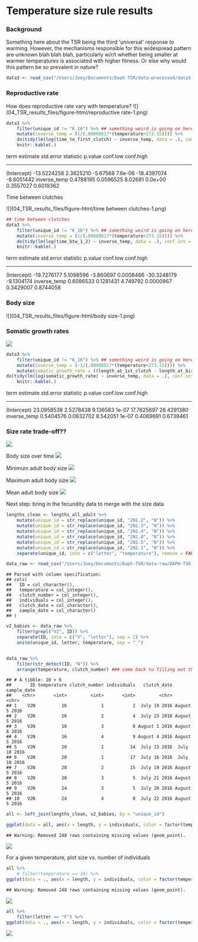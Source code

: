 # Temperature size rule results







### Background

Something here about the TSR being the third 'universal' response to warming. However, the mechanisms responsible for this widespread pattern are unknown blah blah blah, particularly w/r/t whether being smaller at warmer temperatures is associated with higher fitness. Or else why would this pattern be so prevalent in nature?



```r
data3 <- read_csv("/Users/Joey/Documents/Daph-TSR/data-processed/data3.csv")
```


### Reproductive rate
How does reproductive rate vary with temperature?
![](04_TSR_results_files/figure-html/reproductive rate-1.png)<!-- -->


```r
data3 %>% 
	filter(unique_id != "K_16") %>% ## something weird is going on here!
	mutate(inverse_temp = (1/(.00008617*(temperature+273.15)))) %>%
	do(tidy(lm(log(time_to_first_clutch) ~ inverse_temp, data = .), conf.int = TRUE)) %>%
	knitr::kable(.)
```



term               estimate   std.error   statistic   p.value      conf.low    conf.high
-------------  ------------  ----------  ----------  --------  ------------  -----------
(Intercept)     -13.5224258   2.3825210    -5.67568   7.6e-06   -18.4397074   -8.6051442
inverse_temp      0.4788195   0.0596525     8.02681   0.0e+00     0.3557027    0.6019362


Time between clutches

![](04_TSR_results_files/figure-html/time between clutches-1.png)<!-- -->


```r
## time between clutches
data3 %>% 
	filter(unique_id != "K_16") %>% ## something weird is going on here!
	mutate(inverse_temp = (1/(.00008617*(temperature+273.15)))) %>%
	do(tidy(lm(log(time_btw_1_2) ~ inverse_temp, data = .), conf.int = TRUE)) %>%
	knitr::kable(.)
```



term               estimate   std.error   statistic     p.value      conf.low    conf.high
-------------  ------------  ----------  ----------  ----------  ------------  -----------
(Intercept)     -19.7276177   5.1098596   -3.860697   0.0008466   -30.3248179   -9.1304174
inverse_temp      0.6086533   0.1281431    4.749792   0.0000967     0.3429007    0.8744058

### Body size

![](04_TSR_results_files/figure-html/body size-1.png)<!-- -->

### Somatic growth rates

![](04_TSR_results_files/figure-html/unnamed-chunk-5-1.png)<!-- -->


```r
data3 %>% 
	filter(unique_id != "K_16") %>% ## something weird is going on here!
	mutate(inverse_temp = (-1/(.00008617*(temperature+273.15)))) %>%
	mutate(somatic_growth_rate = ((length_at_1st_clutch - length_at_birth_um)/time_to_first_clutch)) %>%
do(tidy(lm(log(somatic_growth_rate) ~ inverse_temp, data = .), conf.int = TRUE)) %>%
	knitr::kable(.)
```



term              estimate   std.error   statistic   p.value     conf.low    conf.high
-------------  -----------  ----------  ----------  --------  -----------  -----------
(Intercept)     23.0958538   2.5278438    9.136583     1e-07   17.7625697   28.4291380
inverse_temp     0.5404576   0.0632702    8.542051     1e-07    0.4069691    0.6739461

### Size rate trade-off??

![](04_TSR_results_files/figure-html/unnamed-chunk-7-1.png)<!-- -->

Body size over time
![](04_TSR_results_files/figure-html/unnamed-chunk-8-1.png)<!-- -->


Minimum adult body size
![](04_TSR_results_files/figure-html/unnamed-chunk-9-1.png)<!-- -->


Maximum adult body size
![](04_TSR_results_files/figure-html/unnamed-chunk-10-1.png)<!-- -->

Mean adult body size
![](04_TSR_results_files/figure-html/unnamed-chunk-11-1.png)<!-- -->

Next step: bring in the fecundity data to merge with the size data


```r
lengths_clean <- lengths_all_adult %>% 
	mutate(unique_id = str_replace(unique_id, "2N1.2", "N")) %>% 
	mutate(unique_id = str_replace(unique_id, "2N1.3", "N")) %>%
	mutate(unique_id = str_replace(unique_id, "2N1.4", "N")) %>% 
	mutate(unique_id = str_replace(unique_id, "2N1.8", "N")) %>%
	mutate(unique_id = str_replace(unique_id, "2N1.5", "N")) %>% 
	mutate(unique_id = str_replace(unique_id, "2N1.1", "N")) %>% 
	separate(unique_id, into = c("letter", "temperature"), remove = FALSE)

data_raw <- read_csv("/Users/Joey/Documents/Daph-TSR/data-raw/DAPH-TSR-clutches.csv")
```

```
## Parsed with column specification:
## cols(
##   ID = col_character(),
##   temperature = col_integer(),
##   clutch_number = col_integer(),
##   individuals = col_integer(),
##   clutch_date = col_character(),
##   sample_date = col_character()
## )
```

```r
v2_babies <- data_raw %>% 
	filter(grepl("V2", ID)) %>% 
	separate(ID, into = c("V", "letter"), sep = 2) %>% 
	unite(unique_id, letter, temperature, sep = "_")


data_raw %>% 
	filter(str_detect(ID, "N")) %>% 
	arrange(temperature, clutch_number) ### come back to filling out the clutch number business here, it's clearly not totally complete!
```

```
## # A tibble: 10 × 6
##       ID temperature clutch_number individuals   clutch_date   sample_date
##    <chr>       <int>         <int>       <int>         <chr>         <chr>
## 1    V2N          16             1           2  July 19 2016 August 5 2016
## 2    V2N          16             2           4  July 23 2016 August 5 2016
## 3    V2N          16             3           0 August 1 2016 August 8 2016
## 4    V2N          16             4           9 August 4 2016 August 5 2016
## 5    V2N          20             1          14  July 13 2016  July 18 2016
## 6    V2N          20             1          17  July 16 2016  July 18 2016
## 7    V2N          20             2          15  July 19 2016 August 5 2016
## 8    V2N          20             3           5  July 21 2016 August 5 2016
## 9    V2N          24             3           5  July 20 2016 August 5 2016
## 10   V2N          24             4           0  July 22 2016 August 5 2016
```

```r
all <- left_join(lengths_clean, v2_babies, by = "unique_id")

ggplot(data = all, aes(x = length, y = individuals, color = factor(temperature))) + geom_point(size = 4)
```

```
## Warning: Removed 248 rows containing missing values (geom_point).
```

![](04_TSR_results_files/figure-html/unnamed-chunk-12-1.png)<!-- -->

For a given temperature, plot size vs. number of individuals


```r
all %>% 
	# filter(temperature == 24) %>% 
ggplot(data = ., aes(x = length, y = individuals, color = factor(temperature))) + geom_point(size = 4) + facet_wrap( ~ temperature)
```

```
## Warning: Removed 248 rows containing missing values (geom_point).
```

![](04_TSR_results_files/figure-html/unnamed-chunk-13-1.png)<!-- -->


```r
all %>% 
	filter(letter == "F") %>%
ggplot(data = ., aes(x = length, y = individuals, color = factor(temperature))) + geom_point(size = 4) ### something weird is going on here w/r/t number of individuals getting copied too many times. Ok clearly we need to fix this!!
```

![](04_TSR_results_files/figure-html/unnamed-chunk-14-1.png)<!-- -->
	

